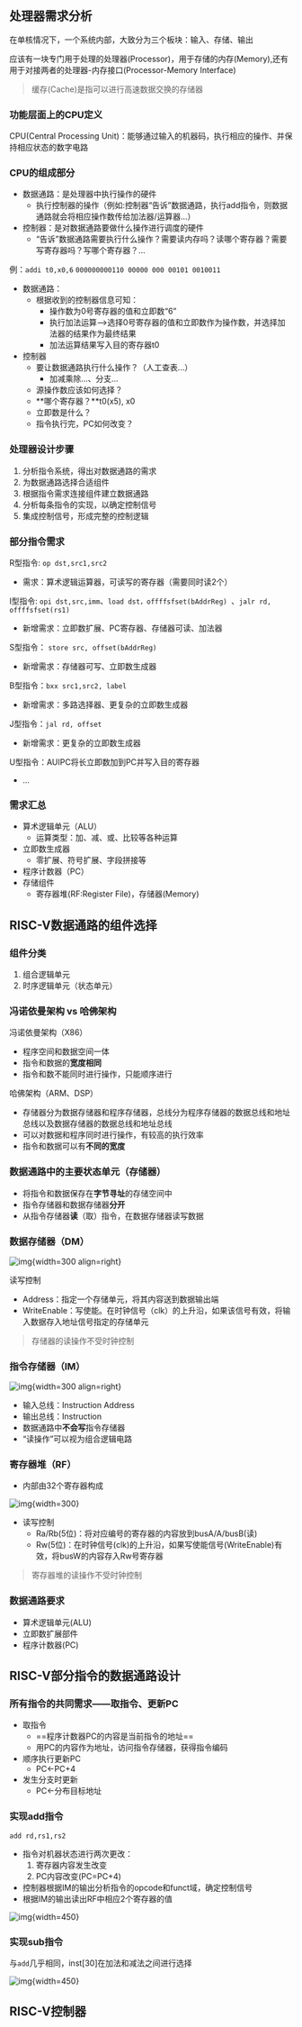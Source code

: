 ## 处理器需求分析

在单核情况下，一个系统内部，大致分为三个板块：输入、存储、输出

应该有一块专门用于处理的处理器(Processor)，用于存储的内存(Memory),还有用于对接两者的处理器-内存接口(Processor-Memory Interface)

> 缓存(Cache)是指可以进行高速数据交换的存储器

### 功能层面上的CPU定义

CPU(Central Processing Unit)：能够通过输入的机器码，执行相应的操作、并保持相应状态的数字电路

### CPU的组成部分

- 数据通路：是处理器中执行操作的硬件
    - 执行控制器的操作（例如:控制器“告诉”数据通路，执行add指令，则数据通路就会将相应操作数传给加法器/运算器...）
- 控制器：是对数据通路要做什么操作进行调度的硬件
    - “告诉”数据通路需要执行什么操作？需要读内存吗？读哪个寄存器？需要写寄存器吗？写哪个寄存器？...

例：`addi t0,x0,6` `000000000110 00000 000 00101 0010011`

- 数据通路：
    - 根据收到的控制器信息可知：
        - 操作数为0号寄存器的值和立即数“6”
        - 执行加法运算—>选择0号寄存器的值和立即数作为操作数，并选择加法器的结果作为最终结果
        - 加法运算结果写入目的寄存器t0
- 控制器
    - 要让数据通路执行什么操作？（人工查表...）
        - 加减乘除...、分支...
    - 源操作数应该如何选择？ 
    - **哪个寄存器？**t0(x5), x0 
    - 立即数是什么？
    - 指令执行完，PC如何改变？

### 处理器设计步骤

1. 分析指令系统，得出对数据通路的需求
2. 为数据通路选择合适组件
3. 根据指令需求连接组件建立数据通路
4. 分析每条指令的实现，以确定控制信号
5. 集成控制信号，形成完整的控制逻辑

### 部分指令需求

R型指令: `op dst,src1,src2`

- 需求：算术逻辑运算器，可读写的寄存器（需要同时读2个）

I型指令: `opi dst,src,imm`、`load dst，offffsfset(bAddrReg) `、`jalr rd, offffsfset(rs1)`

- 新增需求：立即数扩展、PC寄存器、存储器可读、加法器

S型指令： `store src, offset(bAddrReg)`

- 新增需求：存储器可写、立即数生成器

B型指令：`bxx src1,src2, label`

- 新增需求：多路选择器、更复杂的立即数生成器

J型指令：`jal rd, offset`

- 新增需求：更复杂的立即数生成器

U型指令：AUIPC将长立即数加到PC并写入目的寄存器

- ...

### 需求汇总

- 算术逻辑单元（ALU）
    - 运算类型：加、减、或、比较等各种运算
- 立即数生成器 
    - 零扩展、符号扩展、字段拼接等
- 程序计数器（PC）
- 存储组件
    - 寄存器堆(RF:Register File)，存储器(Memory)

## RISC-V数据通路的组件选择

### 组件分类

1. 组合逻辑单元
2. 时序逻辑单元（状态单元）

### 冯诺依曼架构 vs 哈佛架构

冯诺依曼架构（X86）

- 程序空间和数据空间一体
- 指令和数据的**宽度相同**
- 指令和数不能同时进行操作，只能顺序进行

哈佛架构（ARM、DSP）

- 存储器分为数据存储器和程序存储器，总线分为程序存储器的数据总线和地址总线以及数据存储器的数据总线和地址总线
- 可以对数据和程序同时进行操作，有较高的执行效率
- 指令和数据可以有**不同的宽度**

### 数据通路中的主要状态单元（存储器）

- 将指令和数据保存在**字节寻址**的存储空间中
- 指令存储器和数据存储器**分开**
- 从指令存储器**读**（取）指令，在数据存储器读写数据

### 数据存储器（DM）

![img](https://github.com/DINOREXNB/DINOREXNB.github.io/blob/main/docs/images/jz6-1.png?raw=true){width=300 align=right}

读写控制

- Address：指定一个存储单元，将其内容送到数据输出端
- WriteEnable：写使能。在时钟信号（clk）的上升沿，如果该信号有效，将输入数据存入地址信号指定的存储单元

> 存储器的读操作不受时钟控制


### 指令存储器（IM）

![img](https://github.com/DINOREXNB/DINOREXNB.github.io/blob/main/docs/images/jz6-2.png?raw=true){width=300 align=right}

- 输入总线：Instruction Address
- 输出总线：Instruction
- 数据通路中**不会写**指令存储器
- “读操作”可以视为组合逻辑电路

### 寄存器堆（RF）

- 内部由32个寄存器构成

![img](https://github.com/DINOREXNB/DINOREXNB.github.io/blob/main/docs/images/jz6-3.png?raw=true){width=300}

- 读写控制
    - Ra/Rb(5位)：将对应编号的寄存器的内容放到busA/A/busB(读) 
    - Rw(5位)：在时钟信号(clk)的上升沿，如果写使能信号(WriteEnable)有效，将busW的内容存入Rw号寄存器

> 寄存器堆的读操作不受时钟控制

### 数据通路要求

- 算术逻辑单元(ALU)
- 立即数扩展部件
- 程序计数器(PC)

## RISC-V部分指令的数据通路设计

### 所有指令的共同需求——取指令、更新PC

- 取指令
    - ==程序计数器PC的内容是当前指令的地址==
    - 用PC的内容作为地址，访问指令存储器，获得指令编码
- 顺序执行更新PC
    - PC←PC+4
- 发生分支时更新
    - PC←分布目标地址

### 实现add指令

`add rd,rs1,rs2`

- 指令对机器状态进行两次更改：
  1. 寄存器内容发生改变
  2. PC内容改变(PC=PC+4)
- 控制器根据IM的输出分析指令的opcode和funct域，确定控制信号
- 根据IM的输出读出RF中相应2个寄存器的值

![img](https://github.com/DINOREXNB/DINOREXNB.github.io/blob/main/docs/images/jz6-4.png?raw=true){width=450}

### 实现sub指令

与`add`几乎相同，inst[30]在加法和减法之间进行选择

![img](https://github.com/DINOREXNB/DINOREXNB.github.io/blob/main/docs/images/jz6-5.png?raw=true){width=450}

## RISC-V控制器